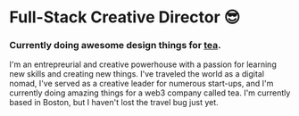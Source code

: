 # Full-Stack Creative Director 😎

### Currently doing awesome design things for [tea](https://tea.xyz).

I'm an entrepreurial and creative powerhouse with a passion for learning new skills and creating new things. I've traveled the world as a digital nomad, I've served as a creative leader for numerous start-ups, and I'm currently doing amazing things for a web3 company called tea. I'm currently based in Boston, but I haven't lost the travel bug just yet.

